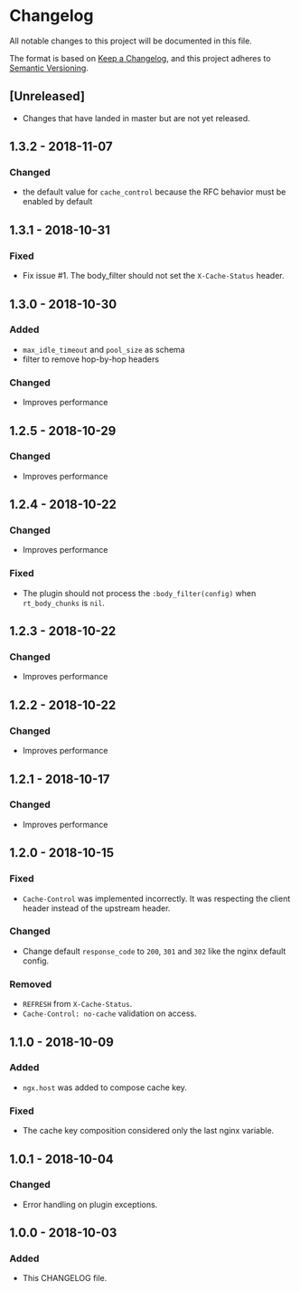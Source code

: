 # Changelog

All notable changes to this project will be documented in this file.

The format is based on [Keep a Changelog](https://keepachangelog.com/en/1.0.0/),
and this project adheres to [Semantic Versioning](https://semver.org/spec/v2.0.0.html).

## [Unreleased]

- Changes that have landed in master but are not yet released.

## 1.3.2 - 2018-11-07
### Changed
- the default value for `cache_control` because the RFC behavior must be enabled by default

## 1.3.1 - 2018-10-31
### Fixed
- Fix issue #1. The body_filter should not set the `X-Cache-Status` header.

## 1.3.0 - 2018-10-30
### Added
- `max_idle_timeout` and `pool_size` as schema
- filter to remove hop-by-hop headers

### Changed
- Improves performance

## 1.2.5 - 2018-10-29
### Changed
- Improves performance

## 1.2.4 - 2018-10-22
### Changed
- Improves performance

### Fixed
- The plugin should not process the `:body_filter(config)` when `rt_body_chunks` is `nil`.

## 1.2.3 - 2018-10-22
### Changed
- Improves performance

## 1.2.2 - 2018-10-22
### Changed
- Improves performance

## 1.2.1 - 2018-10-17
### Changed
- Improves performance

## 1.2.0 - 2018-10-15
### Fixed
- `Cache-Control` was implemented incorrectly. It was respecting the client header instead of the upstream header.

### Changed
- Change default `response_code` to `200`, `301` and `302` like the nginx default config.

### Removed
- `REFRESH` from `X-Cache-Status`.
- `Cache-Control: no-cache` validation on access.

## 1.1.0 - 2018-10-09
### Added
- `ngx.host` was added to compose cache key.

### Fixed
- The cache key composition considered only the last nginx variable.

## 1.0.1 - 2018-10-04
### Changed
- Error handling on plugin exceptions.

## 1.0.0 - 2018-10-03
### Added
- This CHANGELOG file.

[1.3.2]: https://github.com/globocom/kong-plugin-proxy-cache/compare/1.3.1...1.3.2
[1.3.1]: https://github.com/globocom/kong-plugin-proxy-cache/compare/1.3.0...1.3.1
[1.3.0]: https://github.com/globocom/kong-plugin-proxy-cache/compare/1.2.5...1.3.0
[1.2.5]: https://github.com/globocom/kong-plugin-proxy-cache/compare/1.2.4...1.2.5
[1.2.4]: https://github.com/globocom/kong-plugin-proxy-cache/compare/1.2.3...1.2.4
[1.2.3]: https://github.com/globocom/kong-plugin-proxy-cache/compare/1.2.2...1.2.3
[1.2.2]: https://github.com/globocom/kong-plugin-proxy-cache/compare/1.2.1...1.2.2
[1.2.1]: https://github.com/globocom/kong-plugin-proxy-cache/compare/1.2.0...1.2.1
[1.2.0]: https://github.com/globocom/kong-plugin-proxy-cache/compare/1.1.0...1.2.0
[1.1.0]: https://github.com/globocom/kong-plugin-proxy-cache/compare/1.0.1...1.1.0
[1.0.1]: https://github.com/globocom/kong-plugin-proxy-cache/compare/1.0.0...1.0.1
